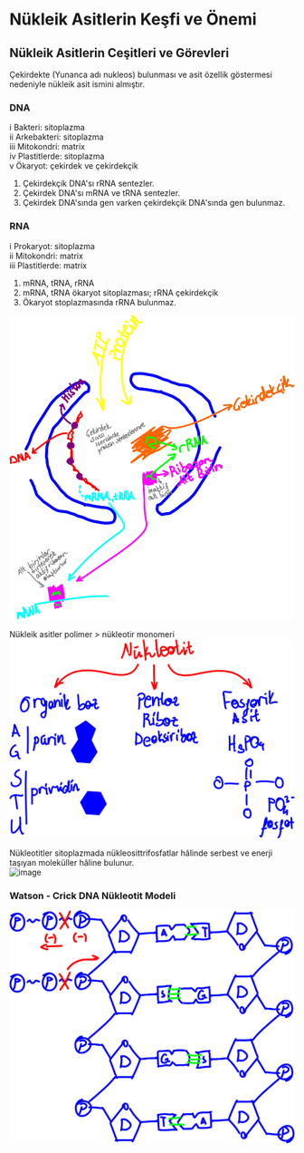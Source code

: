 # Nükleik Asitlerin Keşfi ve Önemi
## Nükleik Asitlerin Ceşitleri ve Görevleri
Çekirdekte (Yunanca adı nukleos) bulunması ve asit özellik göstermesi nedeniyle nükleik asit ismini almıştır.

### DNA
ⅰ Bakteri: sitoplazma\
ⅱ Arkebakteri: sitoplazma\
ⅲ Mitokondri: matrix\
ⅳ Plastitlerde: sitoplazma\
ⅴ Ökaryot: çekirdek ve çekirdekçik
1. Çekirdekçik DNA'sı rRNA sentezler. 
2. Çekirdek DNA'sı mRNA ve tRNA sentezler.
3. Çekirdek DNA'sında gen varken çekirdekçik DNA'sında gen bulunmaz.

### RNA
ⅰ Prokaryot: sitoplazma\
ⅱ Mitokondri: matrix\
ⅲ Plastitlerde: matrix
1. mRNA, tRNA, rRNA
2. mRNA, tRNA ökaryot sitoplazması; rRNA çekirdekçik
3. Ökaryot stoplazmasında rRNA bulunmaz.

![image](img/ribozom-sentezi.svg)

Nükleik asitler polimer > nükleotir monomeri
![image](img/nükleotitlerin-yapısı.svg)

Nükleotitler sitoplazmada nükleosittrifosfatlar hâlinde serbest ve enerji taşıyan moleküller hâline bulunur.\
![image](img/nükleotit.svg)

### Watson - Crick DNA Nükleotit Modeli
![image](img/dna-nın-yapısı.svg)
